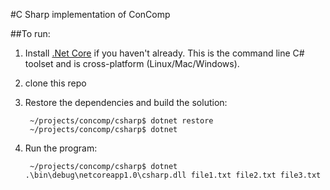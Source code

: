 #C Sharp implementation of ConComp

##To run:

1. Install [.Net Core](https://www.microsoft.com/net/core#windows) if you haven't already.  This is the command line C# toolset and is cross-platform (Linux/Mac/Windows).
2. clone this repo
3. Restore the dependencies and build the solution: 

        ~/projects/concomp/csharp$ dotnet restore
        ~/projects/concomp/csharp$ dotnet 
        
4. Run the program: 

        ~/projects/concomp/csharp$ dotnet .\bin\debug\netcoreapp1.0\csharp.dll file1.txt file2.txt file3.txt




